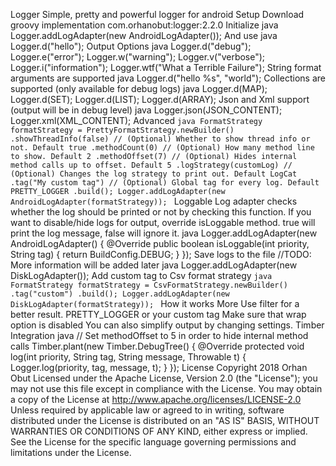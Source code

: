 Logger Simple, pretty and powerful logger for android Setup Download groovy implementation com.orhanobut:logger:2.2.0 Initialize java Logger.addLogAdapter(new AndroidLogAdapter()); And use java Logger.d("hello"); Output Options java Logger.d("debug"); Logger.e("error"); Logger.w("warning"); Logger.v("verbose"); Logger.i("information"); Logger.wtf("What a Terrible Failure"); String format arguments are supported java Logger.d("hello %s", "world"); Collections are supported (only available for debug logs) java Logger.d(MAP); Logger.d(SET); Logger.d(LIST); Logger.d(ARRAY); Json and Xml support (output will be in debug level) java Logger.json(JSON_CONTENT); Logger.xml(XML_CONTENT); Advanced ```java FormatStrategy formatStrategy = PrettyFormatStrategy.newBuilder() .showThreadInfo(false) // (Optional) Whether to show thread info or not. Default true .methodCount(0) // (Optional) How many method line to show. Default 2 .methodOffset(7) // (Optional) Hides internal method calls up to offset. Default 5 .logStrategy(customLog) // (Optional) Changes the log strategy to print out. Default LogCat .tag("My custom tag") // (Optional) Global tag for every log. Default PRETTY_LOGGER .build(); Logger.addLogAdapter(new AndroidLogAdapter(formatStrategy)); ``` Loggable Log adapter checks whether the log should be printed or not by checking this function. If you want to disable/hide logs for output, override isLoggable method. true will print the log message, false will ignore it. java Logger.addLogAdapter(new AndroidLogAdapter() { @Override public boolean isLoggable(int priority, String tag) { return BuildConfig.DEBUG; } }); Save logs to the file //TODO: More information will be added later java Logger.addLogAdapter(new DiskLogAdapter()); Add custom tag to Csv format strategy ```java FormatStrategy formatStrategy = CsvFormatStrategy.newBuilder() .tag("custom") .build(); Logger.addLogAdapter(new DiskLogAdapter(formatStrategy)); ``` How it works More Use filter for a better result. PRETTY_LOGGER or your custom tag Make sure that wrap option is disabled You can also simplify output by changing settings. Timber Integration java // Set methodOffset to 5 in order to hide internal method calls Timber.plant(new Timber.DebugTree() { @Override protected void log(int priority, String tag, String message, Throwable t) { Logger.log(priority, tag, message, t); } }); License Copyright 2018 Orhan Obut Licensed under the Apache License, Version 2.0 (the "License"); you may not use this file except in compliance with the License. You may obtain a copy of the License at http://www.apache.org/licenses/LICENSE-2.0 Unless required by applicable law or agreed to in writing, software distributed under the License is distributed on an "AS IS" BASIS, WITHOUT WARRANTIES OR CONDITIONS OF ANY KIND, either express or implied. See the License for the specific language governing permissions and limitations under the License.